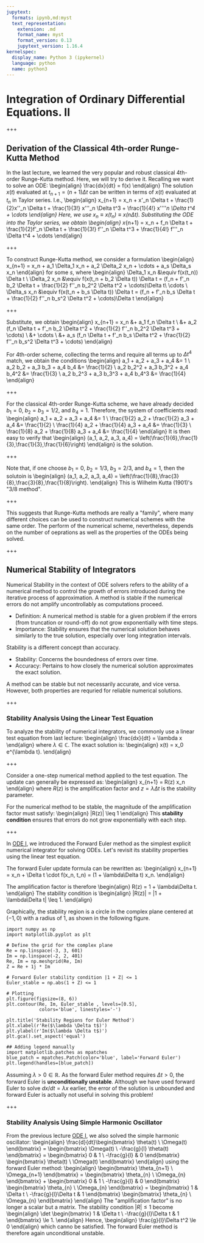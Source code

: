 ```yaml
---
jupytext:
  formats: ipynb,md:myst
  text_representation:
    extension: .md
    format_name: myst
    format_version: 0.13
    jupytext_version: 1.16.4
kernelspec:
  display_name: Python 3 (ipykernel)
  language: python
  name: python3
---
```


# Integration of Ordinary Differential Equations. II

+++

## Derivation of the Classical 4th-order Runge-Kutta Method

In the last lecture, we learned the very popular and robust classical 4th-order Runge-Kutta method.
Here, we will try to derive it.
Recalling we want to solve an ODE:
\begin{align}
\frac{dx}{dt} = f(x)
\end{align}
The solution $x(t)$ evaluated at $t_{n+1} = (n+1) \Delta t$ can be written in terms of $x(t)$ evaluated at $t_n$ in Taylor series.
I.e.,
\begin{align}
x_{n+1} = x_n + x'_n \Delta t + \frac{1}{2}x''_n \Delta t + \frac{1}{3!} x'''_n \Delta t^3 + \frac{1}{4!} x''''_n \Delta t^4 + \cdots
\end{align}
Here, we use $x_n \equiv x(t_n) \equiv x(n \Delta t)$.
Substituting the ODE into the Taylor series, we obtain
\begin{align}
x_{n+1} = x_n + f_n \Delta t + \frac{1}{2}f'_n \Delta t + \frac{1}{3!} f''_n \Delta t^3 + \frac{1}{4!} f'''_n \Delta t^4 + \cdots
\end{align}

+++

To construct Runge-Kutta method, we consider a formulation
\begin{align}
x_{n+1} = x_n + a_1 \Delta_1 x_n + a_2 \Delta_2 x_n + \cdots + a_s \Delta_s x_n
\end{align}
for some $s$, where
\begin{align}
\Delta_1 x_n &\equiv f(x(t_n)) \Delta t \\
\Delta_2 x_n &\equiv f(x(t_n + b_2 \Delta t)) \Delta t = (f_n + f'_n b_2 \Delta t + \frac{1}{2} f''_n b_2^2 \Delta t^2 + \cdots)\Delta t\\
\cdots \\
\Delta_s x_n &\equiv f(x(t_n + b_s \Delta t)) \Delta t = (f_n + f'_n b_s \Delta t + \frac{1}{2} f''_n b_s^2 \Delta t^2 + \cdots)\Delta t
\end{align}

+++

Substitute, we obtain
\begin{align}
x_{n+1} = x_n 
&+ a_1 f_n \Delta t \\
&+ a_2 (f_n \Delta t + f'_n b_2 \Delta t^2 + \frac{1}{2} f''_n b_2^2 \Delta t^3 + \cdots) \\
&+ \cdots \\
&+ a_s (f_n \Delta t + f'_n b_s \Delta t^2 + \frac{1}{2} f''_n b_s^2 \Delta t^3 + \cdots)
\end{align}

For 4th-order scheme, collecting the terms and require all terms up to $\Delta t^4$ match, we obtain the conditions
\begin{align}
a_1       + a_2       + a_3       + a_4       &=       1     \\
            a_2 b_2   + a_3 b_3   + a_4 b_4   &= \frac{1}{2} \\
            a_2 b_2^2 + a_3 b_3^2 + a_4 b_4^2 &= \frac{1}{3} \\
            a_2 b_2^3 + a_3 b_3^3 + a_4 b_4^3 &= \frac{1}{4}
\end{align}

+++

For the classical 4th-order Runge-Kutta scheme, we have already decided $b_1 = 0$, $b_2 = b_3 = 1/2$, and $b_4 = 1$.
Therefore, the system of coefficients read:
\begin{align}
a_1       + a_2       + a_3       + a_4 &=       1     \\
\frac{1}{2} a_2 + \frac{1}{2} a_3 + a_4 &= \frac{1}{2} \\
\frac{1}{4} a_2 + \frac{1}{4} a_3 + a_4 &= \frac{1}{3} \\
\frac{1}{8} a_2 + \frac{1}{8} a_3 + a_4 &= \frac{1}{4}
\end{align}
It is then easy to verify that 
\begin{align}
(a_1, a_2, a_3, a_4) = \left(\frac{1}{6},\frac{1}{3},\frac{1}{3},\frac{1}{6}\right)
\end{align}
is the solution.

+++

Note that, if one choose $b_1 = 0$, $b_2 = 1/3$, $b_3 = 2/3$, and $b_4 = 1$, then the solutoin is 
\begin{align}
(a_1, a_2, a_3, a_4) = \left(\frac{1}{8},\frac{3}{8},\frac{3}{8},\frac{1}{8}\right).
\end{align}
This is Wilhelm Kutta (1901)'s "3/8 method".

+++

This suggests that Runge-Kutta methods are really a "family", where many different choices can be used to construct numerical schemes with the same order.
The perform of the numerical scheme, nevertheless, depends on the number of oeprations as well as the properties of the ODEs being solved.

+++

## Numerical Stability of Integrators

Numerical Stability in the context of ODE solvers refers to the ability of a numerical method to control the growth of errors introduced during the iterative process of approximation.
A method is stable if the numerical errors do not amplify uncontrollably as computations proceed.
* Definition: A numerical method is stable for a given problem if the errors (from truncation or round-off) do not grow exponentially with time steps.
* Importance: Stability ensures that the numerical solution behaves similarly to the true solution, especially over long integration intervals.

Stability is a different concept than accuracy.
* Stability: Concerns the boundedness of errors over time.
* Accuracy: Pertains to how closely the numerical solution approximates the exact solution.

A method can be stable but not necessarily accurate, and vice versa.
However, both properties are requried for reliable numerical solutions.

+++

### Stability Analysis Using the Linear Test Equation

To analyze the stability of numerical integrators, we commonly use a linear test equation from last lecture:
\begin{align}
\frac{dx}{dt} = \lambda x
\end{align}
where $\lambda \in \mathbb{C}$.
The exact solution is:
\begin{align}
x(t) = x_0 e^{\lambda t}.
\end{align}

+++

Consider a one-step numerical method applied to the test equation.
The update can generally be expressed as:
\begin{align}
x_{n+1} = R(z) x_n
\end{align}
where $R(z)$ is the amplification factor and $z = \lambda \Delta t$ is the stability parameter.

For the numerical method to be stable, the magnitude of the amplification factor must satisfy:
\begin{align}
|R(z)| \leq 1
\end{align}
This **stability condition** ensures that errors do not grow exponentially with each step.

+++

In [ODE I](ode1.md), we introduced the Forward Euler method as the simplest explicit numerical integrator for solving ODEs.
Let's revisit its stability properties using the linear test equation.

The forward Euler update formula can be rewritten as:
\begin{align}
x_{n+1} = x_n + \Delta t \cdot f(x_n, t_n) = (1 + \lambda\Delta t) x_n.
\end{align}

The amplification factor is therefore
\begin{align}
R(z) = 1 + \lambda\Delta t.
\end{align}
The stability condition is
\begin{align}
|R(z)| = |1 + \lambda\Delta t| \leq 1.
\end{align}

Graphically, the stability region is a circle in the complex plane centered at $(-1, 0)$ with a radius of 1, as shown in the following figure.

```{code-cell} ipython3
import numpy as np
import matplotlib.pyplot as plt

# Define the grid for the complex plane
Re = np.linspace(-3, 3, 601)
Im = np.linspace(-2, 2, 401)
Re, Im = np.meshgrid(Re, Im)
Z = Re + 1j * Im

# Forward Euler stability condition |1 + Z| <= 1
Euler_stable = np.abs(1 + Z) <= 1

# Plotting
plt.figure(figsize=(8, 6))
plt.contour(Re, Im, Euler_stable , levels=[0.5],
            colors='blue', linestyles='-')

plt.title('Stability Regions for Euler Method')
plt.xlabel(r'Re($\lambda \Delta t$)')
plt.ylabel(r'Im($\lambda \Delta t$)')
plt.gca().set_aspect('equal')

## Adding legend manually
import matplotlib.patches as mpatches
blue_patch = mpatches.Patch(color='blue', label='Forward Euler')
plt.legend(handles=[blue_patch])
```

Assuming $\lambda > 0 \in \mathbb{R}$.
As the forward Euler method requires $\Delta t > 0$, the forward Euler is **unconditionally unstable**.
Although we have used forward Euler to solve $dx/dt = \lambda x$ earlier, the error of the solution is unbounded and forward Euler is actually not useful in solving this problem!

+++

### Stability Analysis Using Simple Harmonic Oscillator

From the previous lecture [ODE I](ode1.md), we also solved the simple harmonic oscillator:
\begin{align}
\frac{d}{dt}\begin{bmatrix} \theta(t) \\ \Omega(t) \end{bmatrix} = 
\begin{bmatrix} \Omega(t) \\ -\frac{g}{l} \theta(t) \end{bmatrix} = 
\begin{bmatrix} 0 & 1 \\ -\frac{g}{l} & 0 \end{bmatrix} 
\begin{bmatrix} \theta(t) \\ \Omega(t) \end{bmatrix}
\end{align}
using the forward Euler method:
\begin{align}
\begin{bmatrix} \theta_{n+1} \\ \Omega_{n+1} \end{bmatrix} = 
\begin{bmatrix} \theta_{n} \\ \Omega_{n} \end{bmatrix} +
\begin{bmatrix} 0 & 1 \\ -\frac{g}{l} & 0 \end{bmatrix} 
\begin{bmatrix} \theta_{n} \\ \Omega_{n} \end{bmatrix} = 
\begin{bmatrix} 1 & \Delta t \\ -\frac{g}{l}\Delta t & 1 \end{bmatrix} 
\begin{bmatrix} \theta_{n} \\ \Omega_{n} \end{bmatrix}
\end{align}
The "amplification factor" is no longer a scalar but a matrix.
The stability condition $|R| \le 1$ become
\begin{align}
\det \begin{bmatrix} 1 & \Delta t \\ -\frac{g}{l}\Delta t & 1 \end{bmatrix} \le 1.
\end{align}
Hence,
\begin{align}
\frac{g}{l}\Delta t^2 \le 0
\end{align}
which canno be satisfied.
The forward Euler method is therefore again unconditional unstable.
